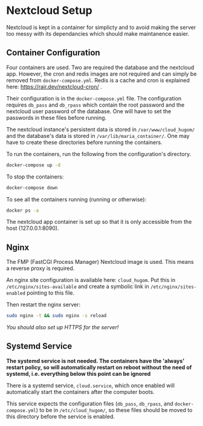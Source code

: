 # Nextcloud Setup

Nextcloud is kept in a container for simplicty
and to avoid making the server too messy with its dependancies
which should make maintanence easier.

## Container Configuration

Four containers are used. Two are required the database and the nextcloud app.
However, the cron and redis images are not required and can simply be removed
from `docker-compose.yml`.
Redis is a cache and cron is explained here: https://rair.dev/nextcloud-cron/ .


Their configuration is in the `docker-compose.yml` file.
The configuration requires `db_pass` and `db_rpass` which contain the root
password and the nextcloud user password of the database.
One will have to set the passwords in these files before running.

The nextcloud instance's persistent data is stored in `/var/www/cloud_hugom/`
and the database's data is stored in `/var/lib/maria_container/`.
One may have to create these directories before running the containers.

To run the containers, run the following from the configuration's directory.

```sh
docker-compose up -d
```

To stop the containers:

```sh
docker-compose down
```

To see all the containers running (running or otherwise):

```sh
docker ps -a
```

The nextcloud app container is set up so that it is only accessible from the
host (127.0.0.1:8090).

## Nginx

The FMP (FastCGI Process Manager) Nextcloud image is used.
This means a reverse proxy is required.

An nginx site configuration is available here: `cloud_hugom`.
Put this in `/etc/nginx/sites-available` and create a symbolic link in
`/etc/nginx/sites-enabled` pointing to this file.

Then restart the nginx server:

```sh
sudo nginx -t && sudo nginx -s reload
```

*You should also set up HTTPS for the server!*

## Systemd Service

**The systemd service is not needed.
The containers have the 'always' restart policy,
so will automatically restart on reboot without the need of systemd,
i.e. everything below this point can be ignored**

There is a systemd service, `cloud.service`, which once enabled will
automatically start the containers after the computer boots.

This service expects the configuration files (`db_pass`, `db_rpass`, and
`docker-compose.yml`) to be in `/etc/cloud_hugom/`,
so these files should be moved to this directory before the service is enabled.
